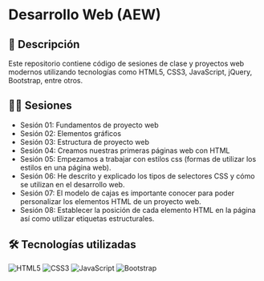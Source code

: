 # Desarrollo Web (AEW)

## 🚀 Descripción
Este repositorio contiene código de sesiones de clase y proyectos web modernos utilizando tecnologías como HTML5, CSS3, JavaScript, jQuery, Bootstrap, entre otros.

## 👨‍💻 Sesiones  

- Sesión 01: Fundamentos de proyecto web
- Sesión 02: Elementos gráficos  
- Sesión 03: Estructura de proyecto web  
- Sesión 04: Creamos nuestras primeras páginas web con HTML
- Sesión 05: Empezamos a trabajar con estilos css (formas de utilizar los estilos en una página web).
- Sesión 06: He descrito y explicado los tipos de selectores CSS y cómo se utilizan en el desarrollo web.
- Sesión 07: El modelo de cajas es importante conocer para poder personalizar los elementos HTML de un proyecto web.
- Sesión 08: Establecer la posición de cada elemento HTML en la página así como utilizar etiquetas estructurales.

## 🛠️ Tecnologías utilizadas

![HTML5](https://img.shields.io/badge/HTML5-E34F26?style=for-the-badge&logo=html5&logoColor=white)
![CSS3](https://img.shields.io/badge/CSS3-1572B6?style=for-the-badge&logo=css3&logoColor=white)
![JavaScript](https://img.shields.io/badge/JavaScript-F7DF1E?style=for-the-badge&logo=javascript&logoColor=black)
![Bootstrap](https://img.shields.io/badge/Bootstrap-7952B3?style=for-the-badge&logo=bootstrap&logoColor=white)
